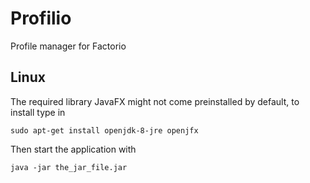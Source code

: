 # Profilio
Profile manager for Factorio

## Linux

The required library JavaFX might not come preinstalled by default, to install type in

    sudo apt-get install openjdk-8-jre openjfx

Then start the application with

    java -jar the_jar_file.jar

